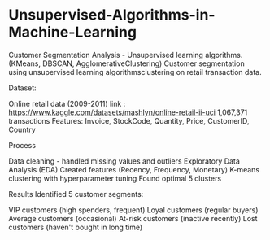 # Unsupervised-Algorithms-in-Machine-Learning

Customer Segmentation Analysis - Unsupervised learning algorithms.(KMeans, DBSCAN, AgglomerativeClustering)
Customer segmentation using unsupervised learning algorithmsclustering on retail transaction data.


Dataset: 

Online retail data (2009-2011) link : https://www.kaggle.com/datasets/mashlyn/online-retail-ii-uci
1,067,371 transactions
Features: Invoice, StockCode, Quantity, Price, CustomerID, Country

Process

Data cleaning - handled missing values and outliers
Exploratory Data Analysis (EDA)
Created features (Recency, Frequency, Monetary)
K-means clustering with hyperparameter tuning
Found optimal 5 clusters

Results
Identified 5 customer segments:

VIP customers (high spenders, frequent)
Loyal customers (regular buyers)
Average customers (occasional)
At-risk customers (inactive recently)
Lost customers (haven't bought in long time)
